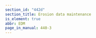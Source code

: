 ```yaml
---
section_id: "442d"
section_title: Erosion data maintenance
is_element: true
abbr: EDM
page_in_manual: 440-3
---
```

